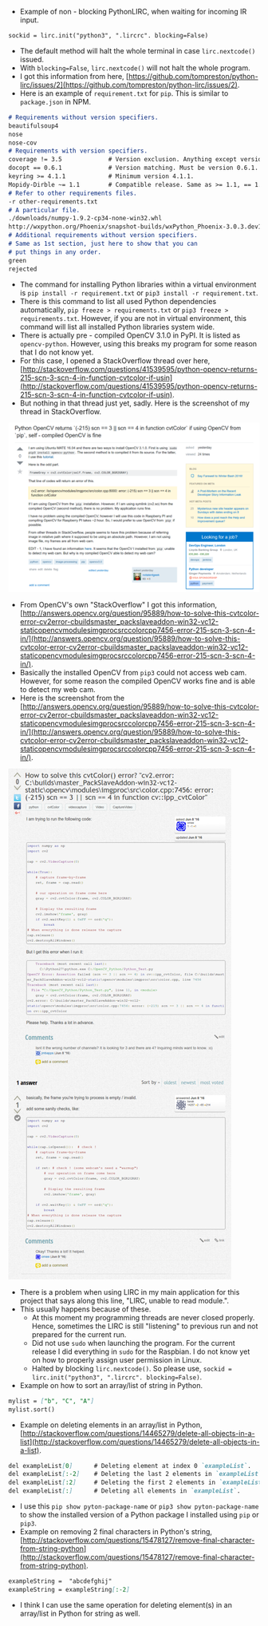 * Example of non - blocking PythonLIRC, when waiting for incoming IR input.

```markdown
sockid = lirc.init("python3", ".lircrc". blocking=False)
```

* The default method will halt the whole terminal in case `lirc.nextcode()` issued.
* With `blocking=False`, `lirc.nextcode()` will not halt the whole program.
* I got this information from here, [https://github.com/tompreston/python-lirc/issues/2](https://github.com/tompreston/python-lirc/issues/2).
* Here is an example of `requirement.txt` for `pip`. This is similar to `package.json` in NPM.

```markdown
# Requirements without version specifiers.
beautifulsoup4
nose
nose-cov
# Requirements with version specifiers.
coverage != 3.5             # Version exclusion. Anything except version 3.5.
docopt == 0.6.1             # Version matching. Must be version 0.6.1.
keyring >= 4.1.1            # Minimum version 4.1.1.
Mopidy-Dirble ~= 1.1        # Compatible release. Same as >= 1.1, == 1.*.
# Refer to other requirements files.
-r other-requirements.txt
# A particular file.
./downloads/numpy-1.9.2-cp34-none-win32.whl
http://wxpython.org/Phoenix/snapshot-builds/wxPython_Phoenix-3.0.3.dev1820+49a8884-cp34-none-win_amd64.whl
# Additional requirements without version specifiers.
# Same as 1st section, just here to show that you can
# put things in any order.
green
rejected
```

* The command for installing Python libraries within a virtual environment is `pip install -r requirement.txt` or `pip3 install -r requirement.txt`.
* There is this command to list all used Python dependencies automatically, `pip freeze > requirements.txt` or `pip3 freeze > requirements.txt`. However, if you are not in virtual environment, this command will list all installed Python libraries system wide.
* There is actually pre - compiled OpenCV 3.1.0 in PyPI. It is listed as `opencv-python`. However, using this breaks my program for some reason that I do not know yet.
* For this case, I opened a StackOverflow thread over here, [http://stackoverflow.com/questions/41539595/python-opencv-returns-215-scn-3-scn-4-in-function-cvtcolor-if-usin](http://stackoverflow.com/questions/41539595/python-opencv-returns-215-scn-3-scn-4-in-function-cvtcolor-if-usin).
* But nothing in that thread just yet, sadly. Here is the screenshot of my thread in StackOverflow.

![./20170110-1442-cet-19-1.png](./20170110-1442-cet-19-1.png)

* From OpenCV's own "StackOverflow" I got this information, [http://answers.opencv.org/question/95889/how-to-solve-this-cvtcolor-error-cv2error-cbuildsmaster_packslaveaddon-win32-vc12-staticopencvmodulesimgprocsrccolorcpp7456-error-215-scn-3-scn-4-in/](http://answers.opencv.org/question/95889/how-to-solve-this-cvtcolor-error-cv2error-cbuildsmaster_packslaveaddon-win32-vc12-staticopencvmodulesimgprocsrccolorcpp7456-error-215-scn-3-scn-4-in/).
* Basically the installed OpenCV from `pip3` could not access web cam. However, for some reason the compiled OpenCV works fine and is able to detect my web cam.
* Here is the screenshot from the [http://answers.opencv.org/question/95889/how-to-solve-this-cvtcolor-error-cv2error-cbuildsmaster_packslaveaddon-win32-vc12-staticopencvmodulesimgprocsrccolorcpp7456-error-215-scn-3-scn-4-in/](http://answers.opencv.org/question/95889/how-to-solve-this-cvtcolor-error-cv2error-cbuildsmaster_packslaveaddon-win32-vc12-staticopencvmodulesimgprocsrccolorcpp7456-error-215-scn-3-scn-4-in/).

![./20170110-1442-cet-19-2.png](./20170110-1442-cet-19-2.png)

* There is a problem when using LIRC in my main application for this project that says along this line, "LIRC, unable to read module.".
* This usually happens because of these.
    * At this moment my programming threads are never closed properly. Hence, sometimes the LIRC is still "listening" to previous run and not prepared for the current run.
    * Did not use `sudo` when launching the program. For the current release I did everything in `sudo` for the Raspbian. I do not know yet on how to properly assign user permission in Linux.
    * Halted by blocking `lirc.nextcode()`. So please use, `sockid = lirc.init("python3", ".lircrc". blocking=False)`.
* Example on how to sort an array/list of string in Python.

```markdown
mylist = ["b", "C", "A"]
mylist.sort()
```

* Example on deleting elements in an array/list in Python, [http://stackoverflow.com/questions/14465279/delete-all-objects-in-a-list](http://stackoverflow.com/questions/14465279/delete-all-objects-in-a-list).

```markdown
del exampleList[0]      # Deleting element at index 0 `exampleList`.
del exampleList[:-2]    # Deleting the last 2 elements in `exampleList`.
del exampleList[:2]     # Deleting the first 2 elements in `exampleList`.
del exampleList[:]      # Deleting all elements in `exampleList`.
```

* I use this `pip show pyton-package-name` or `pip3 show pyton-package-name` to show the installed version of a Python package I installed using `pip` or `pip3`.
* Example on removing 2 final characters in Python's string, [http://stackoverflow.com/questions/15478127/remove-final-character-from-string-python](http://stackoverflow.com/questions/15478127/remove-final-character-from-string-python).

```markdown
exampleString =  "abcdefghij"
exampleString = exampleString[:-2]
```

* I think I can use the same operation for deleting element(s) in an array/list in Python for string as well.